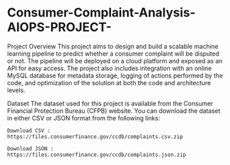 ﻿# Consumer-Complaint-Analysis-AIOPS-PROJECT-

Project Overview
This project aims to design and build a scalable machine learning pipeline to predict whether a consumer complaint will be disputed or not. The pipeline will be deployed on a cloud platform and exposed as an API for easy access. The project also includes integration with an online MySQL database for metadata storage, logging of actions performed by the code, and optimization of the solution at both the code and architecture levels.

Dataset
The dataset used for this project is available from the Consumer Financial Protection Bureau (CFPB) website. You can download the dataset in either CSV or JSON format from the following links:

    Download CSV : https://files.consumerfinance.gov/ccdb/complaints.csv.zip

    Download JSON : https://files.consumerfinance.gov/ccdb/complaints.json.zip



